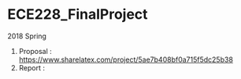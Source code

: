 # ECE228_FinalProject

2018 Spring
1. Proposal : https://www.sharelatex.com/project/5ae7b408bf0a715f5dc25b38
2. Report : 
